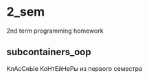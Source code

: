 # 2_sem
2nd term programming homework

## subcontainers_oop
КлАсСнЫе КоНтЕйНеРы из первого семестра
